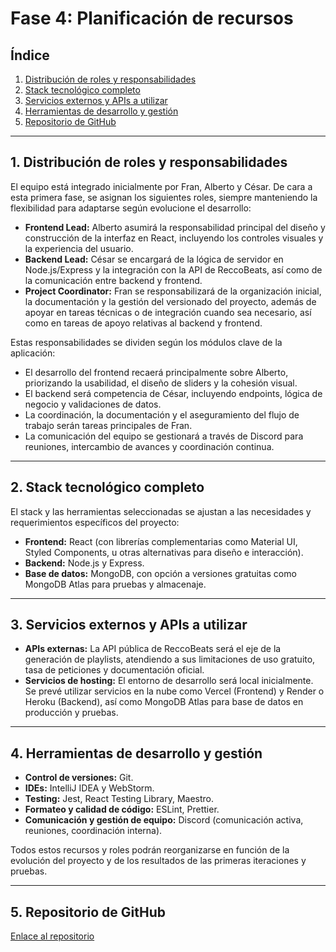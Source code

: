 # Fase 4: Planificación de recursos

## Índice

1. [Distribución de roles y responsabilidades](#1-distribución-de-roles-y-responsabilidades)
2. [Stack tecnológico completo](#2-stack-tecnológico-completo)
3. [Servicios externos y APIs a utilizar](#3-servicios-externos-y-apis-a-utilizar)
4. [Herramientas de desarrollo y gestión](#4-herramientas-de-desarrollo-y-gestión)
5. [Repositorio de GitHub](#5-repositorio-de-github)

---

## 1. Distribución de roles y responsabilidades

El equipo está integrado inicialmente por Fran, Alberto y César. De cara a esta primera fase, se asignan los siguientes roles, siempre manteniendo la flexibilidad para adaptarse según evolucione el desarrollo:

- **Frontend Lead:** Alberto asumirá la responsabilidad principal del diseño y construcción de la interfaz en React, incluyendo los controles visuales y la experiencia del usuario.
- **Backend Lead:** César se encargará de la lógica de servidor en Node.js/Express y la integración con la API de ReccoBeats, así como de la comunicación entre backend y frontend.
- **Project Coordinator:** Fran se responsabilizará de la organización inicial, la documentación y la gestión del versionado del proyecto, además de apoyar en tareas técnicas o de integración cuando sea necesario, así como en tareas de apoyo relativas al backend y frontend.

Estas responsabilidades se dividen según los módulos clave de la aplicación:

- El desarrollo del frontend recaerá principalmente sobre Alberto, priorizando la usabilidad, el diseño de sliders y la cohesión visual.
- El backend será competencia de César, incluyendo endpoints, lógica de negocio y validaciones de datos.
- La coordinación, la documentación y el aseguramiento del flujo de trabajo serán tareas principales de Fran.
- La comunicación del equipo se gestionará a través de Discord para reuniones, intercambio de avances y coordinación continua.

---

## 2. Stack tecnológico completo

El stack y las herramientas seleccionadas se ajustan a las necesidades y requerimientos específicos del proyecto:

- **Frontend:** React (con librerías complementarias como Material UI, Styled Components, u otras alternativas para diseño e interacción).
- **Backend:** Node.js y Express.
- **Base de datos:** MongoDB, con opción a versiones gratuitas como MongoDB Atlas para pruebas y almacenaje.

---

## 3. Servicios externos y APIs a utilizar

- **APIs externas:** La API pública de ReccoBeats será el eje de la generación de playlists, atendiendo a sus limitaciones de uso gratuito, tasa de peticiones y documentación oficial.
- **Servicios de hosting:** El entorno de desarrollo será local inicialmente. Se prevé utilizar servicios en la nube como Vercel (Frontend) y Render o Heroku (Backend), así como MongoDB Atlas para base de datos en producción y pruebas.

---

## 4. Herramientas de desarrollo y gestión

- **Control de versiones:** Git.
- **IDEs:** IntelliJ IDEA y WebStorm.
- **Testing:** Jest, React Testing Library, Maestro.
- **Formateo y calidad de código:** ESLint, Prettier.
- **Comunicación y gestión de equipo:** Discord (comunicación activa, reuniones, coordinación interna).

Todos estos recursos y roles podrán reorganizarse en función de la evolución del proyecto y de los resultados de las primeras iteraciones y pruebas.

---

## 5. Repositorio de GitHub

[Enlace al repositorio](https://github.com/arodovi852/ProyectoIntermodularGrupal)
